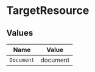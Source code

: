 # TargetResource


## Values

| Name       | Value      |
| ---------- | ---------- |
| `Document` | document   |